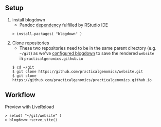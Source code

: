 
## Setup

1. Install blogdown
    - Pandoc [dependency](https://bookdown.org/yihui/blogdown/installation.html) fulfilled by RStudio IDE
    ```
    > install.packages( "blogdown" )
    ```
1. Clone repositories 
    - These two repositories need to be in the same parent directory (e.g. `~/git`) as we've [configured blogdown](https://bookdown.org/yihui/blogdown/github-pages.html) to save the rendered `website` in `practicalgenomics.github.io`
    ```
    $ cd ~/git
    $ git clone https://github.com/practicalgenomics/website.git
    $ git clone https://github.com/practicalgenomics/practicalgenomics.github.io
    ```

## Workflow

Preview with LiveReload

```
> setwd( "~/git/website" )
> blogdown::serve_site()
```